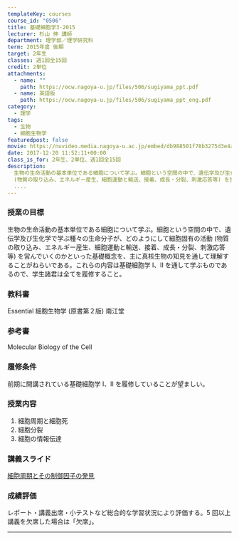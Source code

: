 ```yaml
---
templateKey: courses
course_id: "0506"
title: 基礎細胞学3-2015
lecturer: 杉山 伸 講師
department: 理学部／理学研究科
term: 2015年度 後期
target: 2年生
classes: 週1回全15回
credit: 2単位
attachments:
  - name: ""
    path: https://ocw.nagoya-u.jp/files/506/sugiyama_ppt.pdf
  - name: 英語版
    path: https://ocw.nagoya-u.jp/files/506/sugiyama_ppt_eng.pdf
category:
  - 理学
tags:
  - 生物
  - 細胞生物学
featuredpost: false
movie: https://nuvideo.media.nagoya-u.ac.jp/embed/db988501f78b3275d3e4ae6e57666b6558ec032a
date: 2017-12-20 11:52:11+00:00
class_is_for: 2年生、2単位、週1回全15回
description:
  生物の生命活動の基本単位である細胞について学ぶ。細胞という空間の中で、遺伝学及び生化学で学ぶ種々の生命分子が、どのようにして細胞固有の活動
  (物質の取り込み、エネルギー産生、細胞運動と輸送、接着、成長・分裂、刺激応答等) を営んでいくのかといった基礎概念を、主に真核生物の知見を通して理解することがねらいである。これらの内容は基礎細胞学Ⅰ、Ⅱを通して学ぶものであるので、学生諸君は全てを履修すること。
  ....
---
```


### 授業の目標

生物の生命活動の基本単位である細胞について学ぶ。細胞という空間の中で、遺伝学及び生化学で学ぶ種々の生命分子が、どのようにして細胞固有の活動 (物質の取り込み、エネルギー産生、細胞運動と輸送、接着、成長・分裂、刺激応答等) を営んでいくのかといった基礎概念を、主に真核生物の知見を通して理解することがねらいである。これらの内容は基礎細胞学 Ⅰ、Ⅱ を通して学ぶものであるので、学生諸君は全てを履修すること。

### 教科書

Essential 細胞生物学 (原書第２版) 南江堂

### 参考書

Molecular Biology of the Cell

### 履修条件

前期に開講されている基礎細胞学 Ⅰ、Ⅱ を履修していることが望ましい。

### 授業内容

1. 細胞周期と細胞死
2. 細胞分裂
3. 細胞の情報伝達

### 講義スライド

[細胞周期とその制御因子の発見](https://ocw.nagoya-u.jp/files/506/sugiyama_ppt.pdf)

### 成績評価

レポート・講義出席・小テストなど総合的な学習状況により評価する。5 回以上講義を欠席した場合は「欠席」。

---
